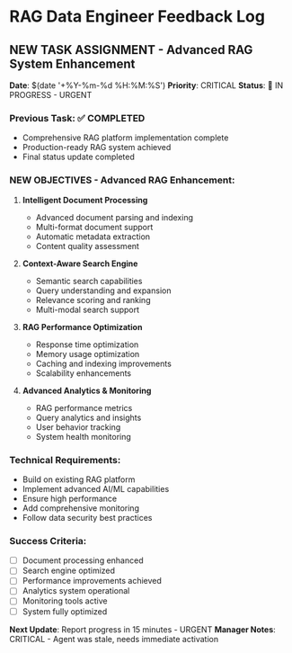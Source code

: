 # RAG Data Engineer Feedback Log

## NEW TASK ASSIGNMENT - Advanced RAG System Enhancement
**Date**: $(date '+%Y-%m-%d %H:%M:%S')
**Priority**: CRITICAL
**Status**: 🔄 IN PROGRESS - URGENT

### Previous Task: ✅ COMPLETED
- Comprehensive RAG platform implementation complete
- Production-ready RAG system achieved
- Final status update completed

### NEW OBJECTIVES - Advanced RAG Enhancement:
1. **Intelligent Document Processing**
   - Advanced document parsing and indexing
   - Multi-format document support
   - Automatic metadata extraction
   - Content quality assessment

2. **Context-Aware Search Engine**
   - Semantic search capabilities
   - Query understanding and expansion
   - Relevance scoring and ranking
   - Multi-modal search support

3. **RAG Performance Optimization**
   - Response time optimization
   - Memory usage optimization
   - Caching and indexing improvements
   - Scalability enhancements

4. **Advanced Analytics & Monitoring**
   - RAG performance metrics
   - Query analytics and insights
   - User behavior tracking
   - System health monitoring

### Technical Requirements:
- Build on existing RAG platform
- Implement advanced AI/ML capabilities
- Ensure high performance
- Add comprehensive monitoring
- Follow data security best practices

### Success Criteria:
- [ ] Document processing enhanced
- [ ] Search engine optimized
- [ ] Performance improvements achieved
- [ ] Analytics system operational
- [ ] Monitoring tools active
- [ ] System fully optimized

**Next Update**: Report progress in 15 minutes - URGENT
**Manager Notes**: CRITICAL - Agent was stale, needs immediate activation
